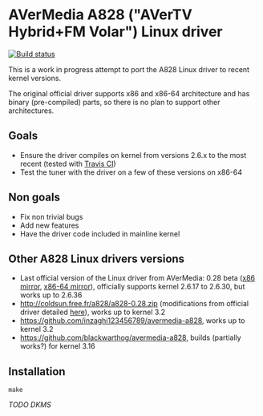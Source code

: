 AVerMedia A828 ("AVerTV Hybrid+FM Volar") Linux driver
======================================================

[![Build status](https://img.shields.io/travis/desbma/AVerMedia_A828_Linux_driver/master.svg?label=build&style=flat)](https://travis-ci.org/desbma/AVerMedia_A828_Linux_driver)

This is a work in progress attempt to port the A828 Linux driver to recent kernel versions.

The original official driver supports x86 and x86-64 architecture and has binary (pre-compiled) parts, so there is no plan to support other architectures.


## Goals

* Ensure the driver compiles on kernel from versions 2.6.x to the most recent (tested with [Travis CI](https://travis-ci.org/desbma/AVerMedia_A828_Linux_driver))
* Test the tuner with the driver on a few of these versions on x86-64


## Non goals

* Fix non trivial bugs
* Add new features
* Have the driver code included in mainline kernel


## Other A828 Linux drivers versions

* Last official version of the Linux driver from AVerMedia: 0.28 beta ([x86 mirror](https://www.dropbox.com/s/8dggc71dnr5qdrb/A828_Installer_x86_0.28-Beta_091125.zip?dl=0),  [x86-64 mirror](https://www.dropbox.com/s/lglgkypmxmftsp6/A828_Installer_x64_0.28-Beta_091125.zip?dl=0)), officially supports kernel 2.6.17 to 2.6.30, but works up to 2.6.36
* http://coldsun.free.fr/a828/a828-0.28.zip (modifications from official driver detailed [here](https://www.linuxtv.org/wiki/index.php/AVerMedia_A828#Modifications_to_bring)), works up to kernel 3.2
* https://github.com/inzaghi123456789/avermedia-a828, works up to kernel 3.2
* https://github.com/blackwarthog/avermedia-a828, builds (partially works?) for kernel 3.16


## Installation

    make

*TODO DKMS*
